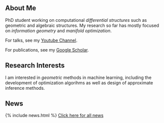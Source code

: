## About Me

PhD student working on computational *differential structures* such as geometric and algebraic structures. My research so far has mostly focused on *information geometry* and *manifold optimization*.

For talks, see my [Youtube Channel](https://www.youtube.com/channel/UCkzT14GKLJC1EDjV-OzQffA).

For publications, see my [Google Scholar](https://scholar.google.com/citations?user=sGl6muoAAAAJ&hl=en).

## Research Interests

I am interested in *geometric* methods in machine learning, including the development of optimization algorihms as well as design of approximate inference methods.

## News

{% include news.html %}
[Click here for all news](/news/)
